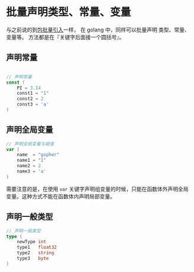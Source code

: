 # 批量声明类型、常量、变量

与之前说的到[包批量引入](../lecture02/04-how-to-import-package-in-golang.md)一样， 在 golang 中，同样可以批量声明 类型、常量、变量等。
方法都是在『关键字后面接一个圆括号』。


## 声明常量
```go

// 声明常量
const (
    PI = 3.14
    const1 = "1"
    const2 = 2
    const3 = 'a'
)
```

## 声明全局变量
```go
// 声明全局变量与赋值
var (
    name  = "gopher"
    name1 = "1"
    name2 = 2
    name3 = 'a'
)
```

需要注意的是，在使用 `var` 关键字声明组变量的时候，只能在函数体外声明全局变量。这种方式不能在函数体内声明局部变量。


## 声明一般类型
```go
// 声明一般类型
type (
    newType int
    type1   float32
    type2   string
    type3   byte
)
```

